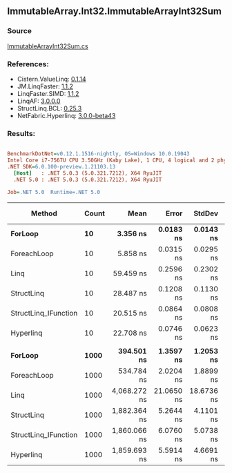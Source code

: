 ﻿## ImmutableArray.Int32.ImmutableArrayInt32Sum

### Source
[ImmutableArrayInt32Sum.cs](../LinqBenchmarks/ImmutableArray/Int32/ImmutableArrayInt32Sum.cs)

### References:
- Cistern.ValueLinq: [0.1.14](https://www.nuget.org/packages/Cistern.ValueLinq/0.1.14)
- JM.LinqFaster: [1.1.2](https://www.nuget.org/packages/JM.LinqFaster/1.1.2)
- LinqFaster.SIMD: [1.1.2](https://www.nuget.org/packages/LinqFaster.SIMD/1.0.3)
- LinqAF: [3.0.0.0](https://www.nuget.org/packages/LinqAF/3.0.0.0)
- StructLinq.BCL: [0.25.3](https://www.nuget.org/packages/StructLinq.BCL/0.25.3)
- NetFabric.Hyperlinq: [3.0.0-beta43](https://www.nuget.org/packages/NetFabric.Hyperlinq/3.0.0-beta43)

### Results:
``` ini

BenchmarkDotNet=v0.12.1.1516-nightly, OS=Windows 10.0.19043
Intel Core i7-7567U CPU 3.50GHz (Kaby Lake), 1 CPU, 4 logical and 2 physical cores
.NET SDK=6.0.100-preview.1.21103.13
  [Host]   : .NET 5.0.3 (5.0.321.7212), X64 RyuJIT
  .NET 5.0 : .NET 5.0.3 (5.0.321.7212), X64 RyuJIT

Job=.NET 5.0  Runtime=.NET 5.0  

```
|               Method | Count |         Mean |      Error |     StdDev | Ratio | RatioSD |  Gen 0 | Gen 1 | Gen 2 | Allocated |
|--------------------- |------ |-------------:|-----------:|-----------:|------:|--------:|-------:|------:|------:|----------:|
|              **ForLoop** |    **10** |     **3.356 ns** |  **0.0183 ns** |  **0.0143 ns** |  **1.00** |    **0.00** |      **-** |     **-** |     **-** |         **-** |
|          ForeachLoop |    10 |     5.858 ns |  0.0315 ns |  0.0295 ns |  1.75 |    0.01 |      - |     - |     - |         - |
|                 Linq |    10 |    59.459 ns |  0.2596 ns |  0.2302 ns | 17.72 |    0.12 | 0.0267 |     - |     - |      56 B |
|           StructLinq |    10 |    28.487 ns |  0.1208 ns |  0.1130 ns |  8.49 |    0.04 | 0.0153 |     - |     - |      32 B |
| StructLinq_IFunction |    10 |    20.515 ns |  0.0864 ns |  0.0808 ns |  6.11 |    0.03 |      - |     - |     - |         - |
|            Hyperlinq |    10 |    22.708 ns |  0.0746 ns |  0.0623 ns |  6.77 |    0.03 |      - |     - |     - |         - |
|                      |       |              |            |            |       |         |        |       |       |           |
|              **ForLoop** |  **1000** |   **394.501 ns** |  **1.3597 ns** |  **1.2053 ns** |  **1.00** |    **0.00** |      **-** |     **-** |     **-** |         **-** |
|          ForeachLoop |  1000 |   534.784 ns |  2.0204 ns |  1.8899 ns |  1.36 |    0.00 |      - |     - |     - |         - |
|                 Linq |  1000 | 4,068.272 ns | 21.0650 ns | 18.6736 ns | 10.31 |    0.06 | 0.0229 |     - |     - |      56 B |
|           StructLinq |  1000 | 1,882.364 ns |  5.2644 ns |  4.1101 ns |  4.77 |    0.02 | 0.0153 |     - |     - |      32 B |
| StructLinq_IFunction |  1000 | 1,860.066 ns |  6.0760 ns |  5.0738 ns |  4.71 |    0.02 |      - |     - |     - |         - |
|            Hyperlinq |  1000 | 1,859.693 ns |  5.5914 ns |  4.6691 ns |  4.71 |    0.01 |      - |     - |     - |         - |
